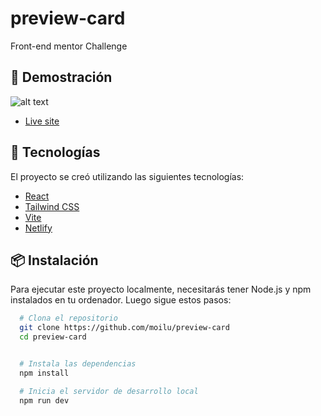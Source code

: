 # preview-card

Front-end mentor Challenge

## 🚀 Demostración

![alt text](/preview-card/src/assets/desktop-preview.jpg)

- [Live site](https://647a74aa65687c1aff6b2688--nimble-genie-69892e.netlify.app/)

## 🧰 Tecnologías

El proyecto se creó utilizando las siguientes tecnologías:

- [React](https://reactjs.org/)
- [Tailwind CSS](https://tailwindcss.com/)
- [Vite](https://vitejs.dev/)
- [Netlify](https://www.netlify.com/)

## 📦 Instalación

Para ejecutar este proyecto localmente, necesitarás tener Node.js y npm instalados en tu ordenador. Luego sigue estos pasos:

```bash
  # Clona el repositorio
  git clone https://github.com/moilu/preview-card
  cd preview-card


  # Instala las dependencias
  npm install

  # Inicia el servidor de desarrollo local
  npm run dev

```
